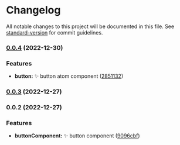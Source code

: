 # Changelog

All notable changes to this project will be documented in this file. See [standard-version](https://github.com/conventional-changelog/standard-version) for commit guidelines.

### [0.0.4](https://github.com/MarioTavarezMaxill/maxill-ui/compare/v0.0.3...v0.0.4) (2022-12-30)


### Features

* **button:** :sparkles: button atom component ([2851132](https://github.com/MarioTavarezMaxill/maxill-ui/commit/285113299e4a3f1570dec4dbcb1f27fb3221ae72))

### [0.0.3](https://github.com/MarioTavarezMaxill/maxill-ui/compare/v0.0.2...v0.0.3) (2022-12-27)

### 0.0.2 (2022-12-27)


### Features

* **buttonComponent:** :sparkles: button component ([9096cbf](https://github.com/ionic-team/stencil-component-starter/commit/9096cbf558b28654eadd3b56c31cd9a2fe5dec6b))
